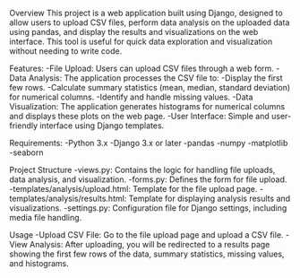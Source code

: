 Overview
This project is a web application built using Django, designed to allow users to upload CSV files, perform data analysis on the uploaded data using pandas, and display the results and visualizations on the web interface. This tool is useful for quick data exploration and visualization without needing to write code.


Features:
-File Upload: Users can upload CSV files through a web form.
-Data Analysis: The application processes the CSV file to:
-Display the first few rows.
-Calculate summary statistics (mean, median, standard deviation) for numerical columns.
-Identify and handle missing values.
-Data Visualization: The application generates histograms for numerical columns and displays these plots on the web page.
-User Interface: Simple and user-friendly interface using Django templates.


Requirements:
-Python 3.x
-Django 3.x or later
-pandas
-numpy
-matplotlib
-seaborn


Project Structure
-views.py: Contains the logic for handling file uploads, data analysis, and visualization.
-forms.py: Defines the form for file upload.
-templates/analysis/upload.html: Template for the file upload page.
-templates/analysis/results.html: Template for displaying analysis results and visualizations.
-settings.py: Configuration file for Django settings, including media file handling.


Usage
-Upload CSV File: Go to the file upload page and upload a CSV file.
-View Analysis: After uploading, you will be redirected to a results page showing the first few rows of the data, summary statistics, missing values, and 
 histograms.



